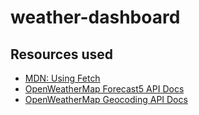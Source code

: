 # weather-dashboard

## Resources used

- [MDN: Using Fetch](https://developer.mozilla.org/en-US/docs/Web/API/Fetch_API/Using_Fetch)
- [OpenWeatherMap Forecast5 API Docs](https://openweathermap.org/forecast5)
- [OpenWeatherMap Geocoding API Docs](https://openweathermap.org/api/geocoding-api#direct)
